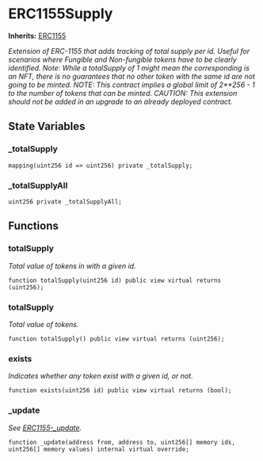 # ERC1155Supply
**Inherits:**
[ERC1155](/lib/solady/src/tokens/ERC1155.sol/abstract.ERC1155.md)

*Extension of ERC-1155 that adds tracking of total supply per id.
Useful for scenarios where Fungible and Non-fungible tokens have to be
clearly identified. Note: While a totalSupply of 1 might mean the
corresponding is an NFT, there is no guarantees that no other token with the
same id are not going to be minted.
NOTE: This contract implies a global limit of 2**256 - 1 to the number of tokens
that can be minted.
CAUTION: This extension should not be added in an upgrade to an already deployed contract.*


## State Variables
### _totalSupply

```solidity
mapping(uint256 id => uint256) private _totalSupply;
```


### _totalSupplyAll

```solidity
uint256 private _totalSupplyAll;
```


## Functions
### totalSupply

*Total value of tokens in with a given id.*


```solidity
function totalSupply(uint256 id) public view virtual returns (uint256);
```

### totalSupply

*Total value of tokens.*


```solidity
function totalSupply() public view virtual returns (uint256);
```

### exists

*Indicates whether any token exist with a given id, or not.*


```solidity
function exists(uint256 id) public view virtual returns (bool);
```

### _update

*See [ERC1155-_update](/lib/openzeppelin-contracts/contracts/token/ERC1155/extensions/ERC1155Pausable.sol/abstract.ERC1155Pausable.md#_update).*


```solidity
function _update(address from, address to, uint256[] memory ids, uint256[] memory values) internal virtual override;
```

